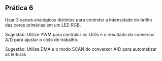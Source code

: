 ## Prática 6
Usar 3 canais analógicos distintos para controlar a intensidade do brilho das cores primárias em um LED RGB.

Sugestão: Utilize PWM para controlar os LEDs e o resultado do conversor A/D para ajustar o ciclo de trabalho.

Sugestão: Utilize DMA e o modo SCAN do conversor A/D para automatizar as leituras